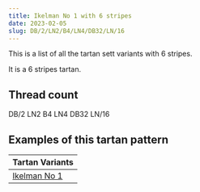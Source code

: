 ```yaml
---
title: Ikelman No 1 with 6 stripes
date: 2023-02-05
slug: DB/2/LN2/B4/LN4/DB32/LN/16
---
```

This is a list of all the tartan sett variants with 6 stripes.

It is a 6 stripes tartan.


## Thread count
DB/2 LN2 B4 LN4 DB32 LN/16

## Examples of this tartan pattern

| Tartan Variants |
|---------------|
| [Ikelman No 1](/variants/db/2/ln2/b4/ln4/db32/ln/16-b304080-db000030-lne0e0e0)||
